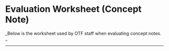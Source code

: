# Evaluation Worksheet \(Concept Note\)

_Below is the worksheet used by OTF staff when evaluating concept notes. _

---



